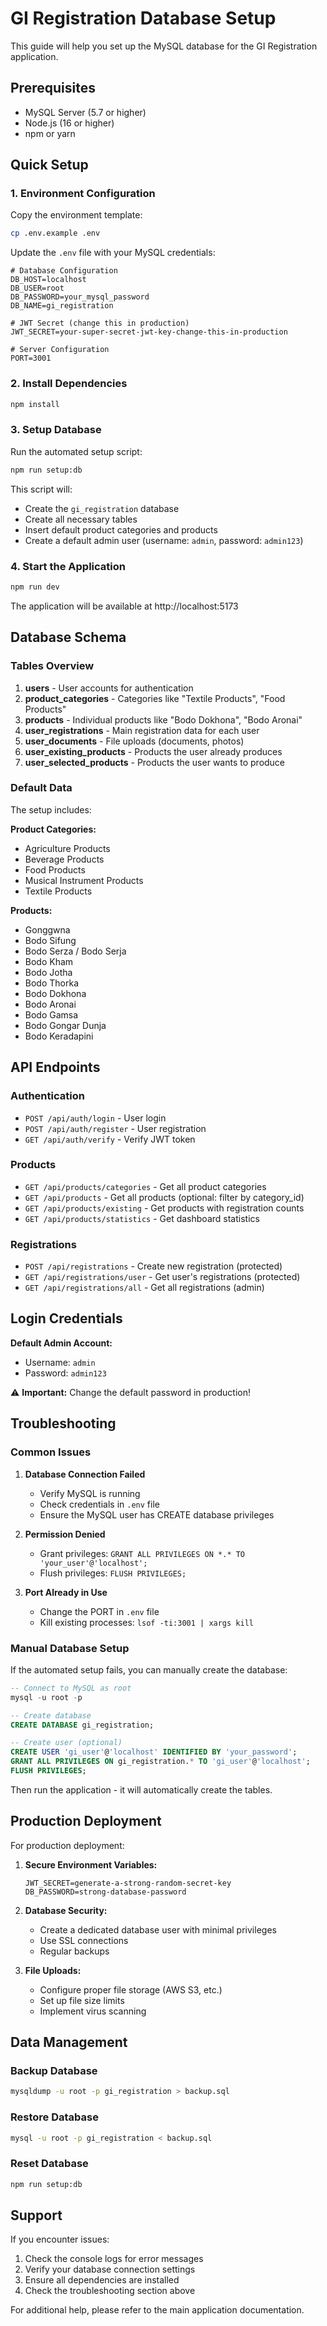 # GI Registration Database Setup

This guide will help you set up the MySQL database for the GI Registration application.

## Prerequisites

- MySQL Server (5.7 or higher)
- Node.js (16 or higher)
- npm or yarn

## Quick Setup

### 1. Environment Configuration

Copy the environment template:

```bash
cp .env.example .env
```

Update the `.env` file with your MySQL credentials:

```env
# Database Configuration
DB_HOST=localhost
DB_USER=root
DB_PASSWORD=your_mysql_password
DB_NAME=gi_registration

# JWT Secret (change this in production)
JWT_SECRET=your-super-secret-jwt-key-change-this-in-production

# Server Configuration
PORT=3001
```

### 2. Install Dependencies

```bash
npm install
```

### 3. Setup Database

Run the automated setup script:

```bash
npm run setup:db
```

This script will:

- Create the `gi_registration` database
- Create all necessary tables
- Insert default product categories and products
- Create a default admin user (username: `admin`, password: `admin123`)

### 4. Start the Application

```bash
npm run dev
```

The application will be available at http://localhost:5173

## Database Schema

### Tables Overview

1. **users** - User accounts for authentication
2. **product_categories** - Categories like "Textile Products", "Food Products"
3. **products** - Individual products like "Bodo Dokhona", "Bodo Aronai"
4. **user_registrations** - Main registration data for each user
5. **user_documents** - File uploads (documents, photos)
6. **user_existing_products** - Products the user already produces
7. **user_selected_products** - Products the user wants to produce

### Default Data

The setup includes:

**Product Categories:**

- Agriculture Products
- Beverage Products
- Food Products
- Musical Instrument Products
- Textile Products

**Products:**

- Gonggwna
- Bodo Sifung
- Bodo Serza / Bodo Serja
- Bodo Kham
- Bodo Jotha
- Bodo Thorka
- Bodo Dokhona
- Bodo Aronai
- Bodo Gamsa
- Bodo Gongar Dunja
- Bodo Keradapini

## API Endpoints

### Authentication

- `POST /api/auth/login` - User login
- `POST /api/auth/register` - User registration
- `GET /api/auth/verify` - Verify JWT token

### Products

- `GET /api/products/categories` - Get all product categories
- `GET /api/products` - Get all products (optional: filter by category_id)
- `GET /api/products/existing` - Get products with registration counts
- `GET /api/products/statistics` - Get dashboard statistics

### Registrations

- `POST /api/registrations` - Create new registration (protected)
- `GET /api/registrations/user` - Get user's registrations (protected)
- `GET /api/registrations/all` - Get all registrations (admin)

## Login Credentials

**Default Admin Account:**

- Username: `admin`
- Password: `admin123`

⚠️ **Important:** Change the default password in production!

## Troubleshooting

### Common Issues

1. **Database Connection Failed**

   - Verify MySQL is running
   - Check credentials in `.env` file
   - Ensure the MySQL user has CREATE database privileges

2. **Permission Denied**

   - Grant privileges: `GRANT ALL PRIVILEGES ON *.* TO 'your_user'@'localhost';`
   - Flush privileges: `FLUSH PRIVILEGES;`

3. **Port Already in Use**
   - Change the PORT in `.env` file
   - Kill existing processes: `lsof -ti:3001 | xargs kill`

### Manual Database Setup

If the automated setup fails, you can manually create the database:

```sql
-- Connect to MySQL as root
mysql -u root -p

-- Create database
CREATE DATABASE gi_registration;

-- Create user (optional)
CREATE USER 'gi_user'@'localhost' IDENTIFIED BY 'your_password';
GRANT ALL PRIVILEGES ON gi_registration.* TO 'gi_user'@'localhost';
FLUSH PRIVILEGES;
```

Then run the application - it will automatically create the tables.

## Production Deployment

For production deployment:

1. **Secure Environment Variables:**

   ```env
   JWT_SECRET=generate-a-strong-random-secret-key
   DB_PASSWORD=strong-database-password
   ```

2. **Database Security:**

   - Create a dedicated database user with minimal privileges
   - Use SSL connections
   - Regular backups

3. **File Uploads:**
   - Configure proper file storage (AWS S3, etc.)
   - Set up file size limits
   - Implement virus scanning

## Data Management

### Backup Database

```bash
mysqldump -u root -p gi_registration > backup.sql
```

### Restore Database

```bash
mysql -u root -p gi_registration < backup.sql
```

### Reset Database

```bash
npm run setup:db
```

## Support

If you encounter issues:

1. Check the console logs for error messages
2. Verify your database connection settings
3. Ensure all dependencies are installed
4. Check the troubleshooting section above

For additional help, please refer to the main application documentation.
